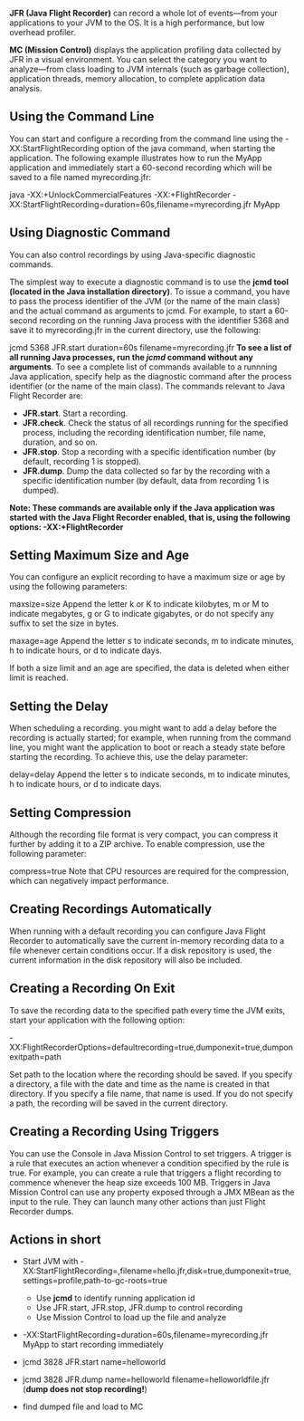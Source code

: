 **JFR (Java Flight Recorder)** can record a whole lot of events—from your applications to your JVM to the OS. It is a high performance, but low overhead profiler.

**MC (Mission Control)** displays the application profiling data collected by JFR in a visual environment. You can select the category you want to analyze—from class loading to JVM internals (such as garbage collection), application threads, memory allocation, to complete application data analysis.

## Using the Command Line
You can start and configure a recording from the command line using the -XX:StartFlightRecording option of the java command, when starting the application. The following example illustrates how to run the MyApp application and immediately start a 60-second recording which will be saved to a file named myrecording.jfr:

java -XX:+UnlockCommercialFeatures -XX:+FlightRecorder -XX:StartFlightRecording=duration=60s,filename=myrecording.jfr MyApp

## Using Diagnostic Command
You can also control recordings by using Java-specific diagnostic commands.

The simplest way to execute a diagnostic command is to use the **jcmd tool (located in the Java installation directory)**. To issue a command, you have to pass the process identifier of the JVM (or the name of the main class) and the actual command as arguments to jcmd. For example, to start a 60-second recording on the running Java process with the identifier 5368 and save it to myrecording.jfr in the current directory, use the following:

jcmd 5368 JFR.start duration=60s filename=myrecording.jfr
**To see a list of all running Java processes, run the *jcmd* command without any arguments**. To see a complete list of commands available to a runnning Java application, specify help as the diagnostic command after the process identifier (or the name of the main class). The commands relevant to Java Flight Recorder are:

* **JFR.start**. Start a recording.
* **JFR.check**. Check the status of all recordings running for the specified process, including the recording identification number, file name, duration, and so on.
* **JFR.stop**. Stop a recording with a specific identification number (by default, recording 1 is stopped).
* **JFR.dump**. Dump the data collected so far by the recording with a specific identification number (by default, data from recording 1 is dumped).

**Note: These commands are available only if the Java application was started with the Java Flight Recorder enabled, that is, using the following options: -XX:+FlightRecorder**

## Setting Maximum Size and Age
You can configure an explicit recording to have a maximum size or age by using the following parameters:

maxsize=size
Append the letter k or K to indicate kilobytes, m or M to indicate megabytes, g or G to indicate gigabytes, or do not specify any suffix to set the size in bytes.

maxage=age
Append the letter s to indicate seconds, m to indicate minutes, h to indicate hours, or d to indicate days.

If both a size limit and an age are specified, the data is deleted when either limit is reached.

## Setting the Delay
When scheduling a recording. you might want to add a delay before the recording is actually started; for example, when running from the command line, you might want the application to boot or reach a steady state before starting the recording. To achieve this, use the delay parameter:

delay=delay
Append the letter s to indicate seconds, m to indicate minutes, h to indicate hours, or d to indicate days.

## Setting Compression
Although the recording file format is very compact, you can compress it further by adding it to a ZIP archive. To enable compression, use the following parameter:

compress=true
Note that CPU resources are required for the compression, which can negatively impact performance.

## Creating Recordings Automatically
When running with a default recording you can configure Java Flight Recorder to automatically save the current in-memory recording data to a file whenever certain conditions occur. If a disk repository is used, the current information in the disk repository will also be included.

## Creating a Recording On Exit
To save the recording data to the specified path every time the JVM exits, start your application with the following option:

-XX:FlightRecorderOptions=defaultrecording=true,dumponexit=true,dumponexitpath=path

Set path to the location where the recording should be saved. If you specify a directory, a file with the date and time as the name is created in that directory. If you specify a file name, that name is used. If you do not specify a path, the recording will be saved in the current directory.

## Creating a Recording Using Triggers
You can use the Console in Java Mission Control to set triggers. A trigger is a rule that executes an action whenever a condition specified by the rule is true. For example, you can create a rule that triggers a flight recording to commence whenever the heap size exceeds 100 MB. Triggers in Java Mission Control can use any property exposed through a JMX MBean as the input to the rule. They can launch many other actions than just Flight Recorder dumps.

## Actions in short
* Start JVM with -XX:StartFlightRecording=,filename=hello.jfr,disk=true,dumponexit=true,settings=profile,path-to-gc-roots=true
  * Use **jcmd** to identify running application id
  * Use JFR.start, JFR.stop, JFR.dump to control recording 
  * Use Mission Control to load up the file and analyze
* -XX:StartFlightRecording=duration=60s,filename=myrecording.jfr MyApp to start recording immediately 


* jcmd 3828 JFR.start name=helloworld
* jcmd 3828 JFR.dump name=helloworld filename=helloworldfile.jfr (**dump does not stop recording!**)
* find dumped file and load to MC
